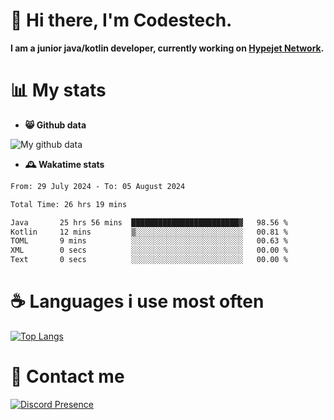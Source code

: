 # 👋 Hi there, I'm Codestech.
**I am a junior java/kotlin developer, currently working on [Hypejet Network](https://github.com/Hypejet).**

# 📊 My stats
- **😸 Github data**

![My github data](https://github-readme-stats.vercel.app/api?username=Codestech1&count_private=true&include_all_commits=true&theme=codeSTACKr)

- **🕰️ Wakatime stats**
<!--START_SECTION:waka-->

```txt
From: 29 July 2024 - To: 05 August 2024

Total Time: 26 hrs 19 mins

Java       25 hrs 56 mins  ████████████████████████▓   98.56 %
Kotlin     12 mins         ▒░░░░░░░░░░░░░░░░░░░░░░░░   00.81 %
TOML       9 mins          ░░░░░░░░░░░░░░░░░░░░░░░░░   00.63 %
XML        0 secs          ░░░░░░░░░░░░░░░░░░░░░░░░░   00.00 %
Text       0 secs          ░░░░░░░░░░░░░░░░░░░░░░░░░   00.00 %
```

<!--END_SECTION:waka-->

# ☕ Languages i use most often
[![Top Langs](https://github-readme-stats.vercel.app/api/top-langs/?username=Codestech1&layout=compact&langs_count=8&exclude_repo=window5000.github.io&theme=codeSTACKr)](https://github.com/anuraghazra/github-readme-stats)

# 💬 Contact me
[![Discord Presence](https://lanyard.cnrad.dev/api/650718742157852740)](https://discord.com/users/650718742157852740)
</br>
